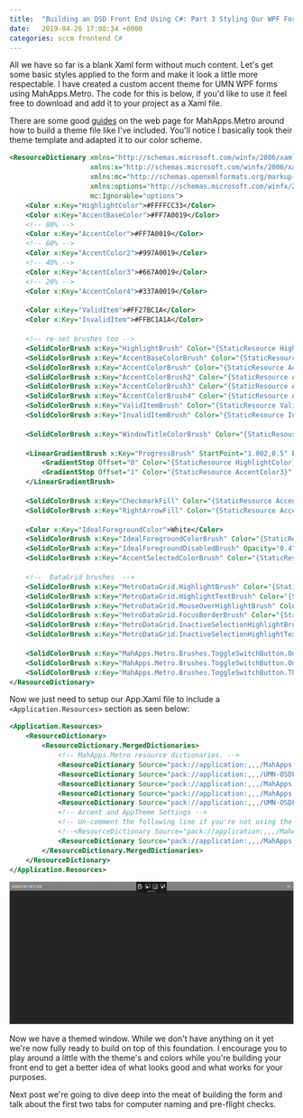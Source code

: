 ```yaml
---
title:  "Building an OSD Front End Using C#: Part 3 Styling Our WPF Form"
date:   2019-04-26 17:00:34 +0000
categories: sccm frontend C#
---
```

All we have so far is a blank Xaml form without much content. Let's get some basic styles applied to the form and make it look a little more respectable. I have created a custom accent theme for UMN WPF forms using MahApps.Metro. The code for this is below, if you'd like to use it feel free to download and add it to your project as a Xaml file.

There are some good [guides](https://mahapps.com/guides/styles.html) on the web page for MahApps.Metro around how to build a theme file like I've included. You'll notice I basically took their theme template and adapted it to our color scheme.

```xml
<ResourceDictionary xmlns="http://schemas.microsoft.com/winfx/2006/xaml/presentation"
                    xmlns:x="http://schemas.microsoft.com/winfx/2006/xaml"
                    xmlns:mc="http://schemas.openxmlformats.org/markup-compatibility/2006"
                    xmlns:options="http://schemas.microsoft.com/winfx/2006/xaml/presentation/options"
                    mc:Ignorable="options">
    <Color x:Key="HighlightColor">#FFFFCC33</Color>
    <Color x:Key="AccentBaseColor">#FF7A0019</Color>
    <!-- 80% -->
    <Color x:Key="AccentColor">#FF7A0019</Color>
    <!-- 60% -->
    <Color x:Key="AccentColor2">#997A0019</Color>
    <!-- 40% -->
    <Color x:Key="AccentColor3">#667A0019</Color>
    <!-- 20% -->
    <Color x:Key="AccentColor4">#337A0019</Color>

    <Color x:Key="ValidItem">#FF27BC1A</Color>
    <Color x:Key="InvalidItem">#FFBC1A1A</Color>

    <!-- re-set brushes too -->
    <SolidColorBrush x:Key="HighlightBrush" Color="{StaticResource HighlightColor}" options:Freeze="True" />
    <SolidColorBrush x:Key="AccentBaseColorBrush" Color="{StaticResource AccentBaseColor}" options:Freeze="True" />
    <SolidColorBrush x:Key="AccentColorBrush" Color="{StaticResource AccentColor}" options:Freeze="True" />
    <SolidColorBrush x:Key="AccentColorBrush2" Color="{StaticResource AccentColor2}" options:Freeze="True" />
    <SolidColorBrush x:Key="AccentColorBrush3" Color="{StaticResource AccentColor3}" options:Freeze="True" />
    <SolidColorBrush x:Key="AccentColorBrush4" Color="{StaticResource AccentColor4}" options:Freeze="True" />
    <SolidColorBrush x:Key="ValidItemBrush" Color="{StaticResource ValidItem}" options:Freeze="True" />
    <SolidColorBrush x:Key="InvalidItemBrush" Color="{StaticResource InvalidItem}" options:Freeze="True" />

    <SolidColorBrush x:Key="WindowTitleColorBrush" Color="{StaticResource AccentColor}" options:Freeze="True" />

    <LinearGradientBrush x:Key="ProgressBrush" StartPoint="1.002,0.5" EndPoint="0.001,0.5" options:Freeze="True">
        <GradientStop Offset="0" Color="{StaticResource HighlightColor}" />
        <GradientStop Offset="1" Color="{StaticResource AccentColor3}" />
    </LinearGradientBrush>

    <SolidColorBrush x:Key="CheckmarkFill" Color="{StaticResource AccentColor}" options:Freeze="True" />
    <SolidColorBrush x:Key="RightArrowFill" Color="{StaticResource AccentColor}" options:Freeze="True" />

    <Color x:Key="IdealForegroundColor">White</Color>
    <SolidColorBrush x:Key="IdealForegroundColorBrush" Color="{StaticResource IdealForegroundColor}" options:Freeze="True" />
    <SolidColorBrush x:Key="IdealForegroundDisabledBrush" Opacity="0.4" Color="{StaticResource IdealForegroundColor}" options:Freeze="True" />
    <SolidColorBrush x:Key="AccentSelectedColorBrush" Color="{StaticResource IdealForegroundColor}" options:Freeze="True" />

    <!--  DataGrid brushes  -->
    <SolidColorBrush x:Key="MetroDataGrid.HighlightBrush" Color="{StaticResource AccentColor}" options:Freeze="True" />
    <SolidColorBrush x:Key="MetroDataGrid.HighlightTextBrush" Color="{StaticResource IdealForegroundColor}" options:Freeze="True" />
    <SolidColorBrush x:Key="MetroDataGrid.MouseOverHighlightBrush" Color="{StaticResource AccentColor3}" options:Freeze="True" />
    <SolidColorBrush x:Key="MetroDataGrid.FocusBorderBrush" Color="{StaticResource AccentColor}" options:Freeze="True" />
    <SolidColorBrush x:Key="MetroDataGrid.InactiveSelectionHighlightBrush" Color="{StaticResource AccentColor2}" options:Freeze="True" />
    <SolidColorBrush x:Key="MetroDataGrid.InactiveSelectionHighlightTextBrush" Color="{StaticResource IdealForegroundColor}" options:Freeze="True" />

    <SolidColorBrush x:Key="MahApps.Metro.Brushes.ToggleSwitchButton.OnSwitchBrush.Win10" Color="{StaticResource AccentColor}" options:Freeze="True" />
    <SolidColorBrush x:Key="MahApps.Metro.Brushes.ToggleSwitchButton.OnSwitchMouseOverBrush.Win10" Color="{StaticResource AccentColor2}" options:Freeze="True" />
    <SolidColorBrush x:Key="MahApps.Metro.Brushes.ToggleSwitchButton.ThumbIndicatorCheckedBrush.Win10" Color="{StaticResource IdealForegroundColor}" options:Freeze="True" />
</ResourceDictionary>
```

Now we just need to setup our App.Xaml file to include a `<Application.Resources>` section as seen below:

```xml
<Application.Resources>
    <ResourceDictionary>
        <ResourceDictionary.MergedDictionaries>
            <!-- MahApps.Metro resource dictionaries. -->
            <ResourceDictionary Source="pack://application:,,,/MahApps.Metro;component/Styles/Controls.xaml" />
            <ResourceDictionary Source="pack://application:,,,/UMN-OSDFrontend;component/Resources/Icons.xaml" />
            <ResourceDictionary Source="pack://application:,,,/MahApps.Metro;component/Styles/Fonts.xaml" />
            <ResourceDictionary Source="pack://application:,,,/MahApps.Metro;component/Styles/Colors.xaml" />
            <ResourceDictionary Source="pack://application:,,,/UMN-OSDFrontend;component/Styles/CustomAccentUMN.xaml" />
            <!-- Accent and AppTheme Settings -->
            <!-- Un-comment the following line if you're not using the UMN theme -->
            <!--<ResourceDictionary Source="pack://application:,,,/MahApps.Metro;component/Styles/Accents/Blue.xaml" />-->
            <ResourceDictionary Source="pack://application:,,,/MahApps.Metro;component/Styles/Accents/BaseDark.xaml" />
        </ResourceDictionary.MergedDictionaries>
    </ResourceDictionary>
</Application.Resources>
```

![xmal form themed](/assets/images/2019-04-26-Building-an-OSD-Front-End-Using-CSharp-Part-3/xamlformthemed.png)

Now we have a themed window. While we don't have anything on it yet we're now fully ready to build on top of this foundation. I encourage you to play around a little with the theme's and colors while you're building your front end to get a better idea of what looks good and what works for your purposes.

Next post we're going to dive deep into the meat of building the form and talk about the first two tabs for computer naming and pre-flight checks.
